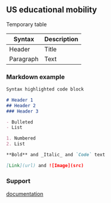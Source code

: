 ## US educational mobility

Temporary table

| Syntax      | Description |
| ----------- | ----------- |
| Header      | Title       |
| Paragraph   | Text        |

### Markdown example

```markdown
Syntax highlighted code block

# Header 1
## Header 2
### Header 3

- Bulleted
- List

1. Numbered
2. List

**Bold** and _Italic_ and `Code` text

[Link](url) and ![Image](src)
```

### Support 

[documentation](https://docs.github.com/categories/github-pages-basics/) 
